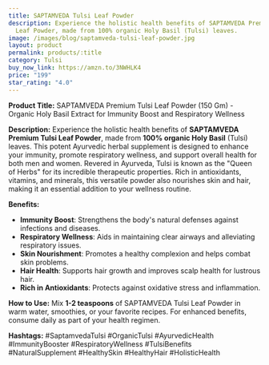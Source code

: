 ```yaml
---
title: SAPTAMVEDA Tulsi Leaf Powder
description: Experience the holistic health benefits of SAPTAMVEDA Premium Tulsi
  Leaf Powder, made from 100% organic Holy Basil (Tulsi) leaves.
image: /images/blog/saptamveda-tulsi-leaf-powder.jpg
layout: product
permalink: products/:title
category: Tulsi
buy_now_link: https://amzn.to/3NWHLK4
price: "199"
star_rating: "4.0"
---
```

**Product Title:** SAPTAMVEDA Premium Tulsi Leaf Powder (150 Gm) - Organic Holy Basil Extract for Immunity Boost and Respiratory Wellness

**Description:**
Experience the holistic health benefits of **SAPTAMVEDA Premium Tulsi Leaf Powder**, made from **100% organic Holy Basil** (Tulsi) leaves. This potent Ayurvedic herbal supplement is designed to enhance your immunity, promote respiratory wellness, and support overall health for both men and women. Revered in Ayurveda, Tulsi is known as the "Queen of Herbs" for its incredible therapeutic properties. Rich in antioxidants, vitamins, and minerals, this versatile powder also nourishes skin and hair, making it an essential addition to your wellness routine.

**Benefits:**
- **Immunity Boost**: Strengthens the body's natural defenses against infections and diseases.
- **Respiratory Wellness**: Aids in maintaining clear airways and alleviating respiratory issues.
- **Skin Nourishment**: Promotes a healthy complexion and helps combat skin problems.
- **Hair Health**: Supports hair growth and improves scalp health for lustrous hair.
- **Rich in Antioxidants**: Protects against oxidative stress and inflammation.

**How to Use:**
Mix **1-2 teaspoons** of SAPTAMVEDA Tulsi Leaf Powder in warm water, smoothies, or your favorite recipes. For enhanced benefits, consume daily as part of your health regimen.

**Hashtags:**
#SaptamvedaTulsi #OrganicTulsi #AyurvedicHealth #ImmunityBooster #RespiratoryWellness #TulsiBenefits #NaturalSupplement #HealthySkin #HealthyHair #HolisticHealth

